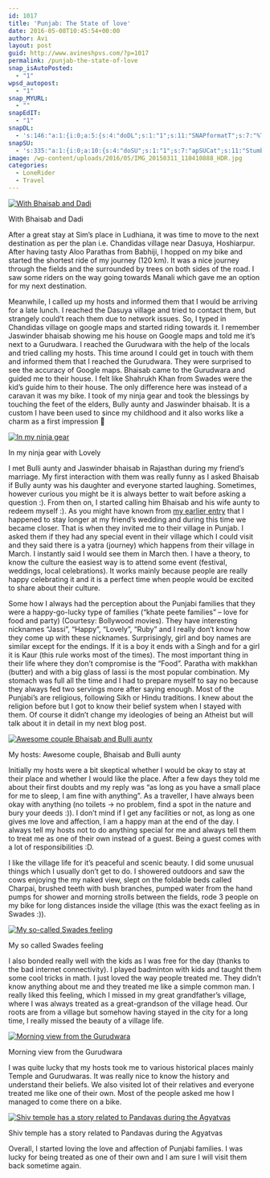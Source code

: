 ```yaml
---
id: 1017
title: 'Punjab: The State of love'
date: 2016-05-08T10:45:54+00:00
author: Avi
layout: post
guid: http://www.avineshpvs.com/?p=1017
permalink: /punjab-the-state-of-love
snap_isAutoPosted:
  - "1"
wpsd_autopost:
  - "1"
snap_MYURL:
  - ""
snapEdIT:
  - "1"
snapDL:
  - 's:146:"a:1:{i:0;a:5:{s:4:"doDL";s:1:"1";s:11:"SNAPformatT";s:7:"%TITLE%";s:10:"SNAPformat";s:9:"%EXCERPT%";s:2:"do";s:1:"1";s:11:"isPrePosted";s:1:"1";}}";'
snapSU:
  - 's:335:"a:1:{i:0;a:10:{s:4:"doSU";s:1:"1";s:7:"apSUCat";s:11:"StumbleUpon";s:4:"nsfw";s:1:"0";s:10:"SNAPformat";s:19:"%TITLE% - %EXCERPT%";s:2:"do";s:1:"1";s:11:"isPrePosted";s:1:"1";s:8:"isPosted";s:1:"1";s:4:"pgID";s:6:"3AEkuI";s:7:"postURL";s:50:"http://www.stumbleupon.com/content/3AEkuI/comments";s:5:"pDate";s:19:"2016-05-08 10:46:07";}}";'
image: /wp-content/uploads/2016/05/IMG_20150311_110410888_HDR.jpg
categories:
  - LoneRider
  - Travel
---
```

<div id="attachment_1018" style="width: 610px" class="wp-caption aligncenter">
  <a href="https://i1.wp.com/www.avineshpvs.com/wp-content/uploads/2016/05/IMG_20150311_110410888_HDR.jpg" data-rel="lightbox-0" data-imagelightbox="0" title=""><img src="https://i1.wp.com/www.avineshpvs.com/wp-content/uploads/2016/05/IMG_20150311_110410888_HDR.jpg?resize=600%2C344" alt="With Bhaisab and Dadi" class="size-medium wp-image-1018" srcset="https://i1.wp.com/www.avineshpvs.com/wp-content/uploads/2016/05/IMG_20150311_110410888_HDR.jpg?resize=600%2C344 600w, https://i1.wp.com/www.avineshpvs.com/wp-content/uploads/2016/05/IMG_20150311_110410888_HDR.jpg?resize=1024%2C587 1024w" sizes="(max-width: 600px) 100vw, 600px" data-recalc-dims="1" /></a>
  
  <p class="wp-caption-text">
    With Bhaisab and Dadi
  </p>
</div>

After a great stay at Sim’s place in Ludhiana, it was time to move to the next destination as per the plan i.e. Chandidas village near Dasuya, Hoshiarpur. After having tasty Aloo Parathas from Babhiji, I hopped on my bike and started the shortest ride of my journey (120 km). It was a nice journey through the fields and the surrounded by trees on both sides of the road. I saw some riders on the way going towards Manali which gave me an option for my next destination.

Meanwhile, I called up my hosts and informed them that I would be arriving for a late lunch. I reached the Dasuya village and tried to contact them, but strangely could’t reach them due to network issues. So, I typed in Chandidas village on google maps and started riding towards it. I remember Jaswinder bhaisab showing me his house on Google maps and told me it&#8217;s next to a Gurudwara. I reached the Gurudwara with the help of the locals and tried calling my hosts. This time around I could get in touch with them and informed them that I reached the Gurudwara. They were surprised to see the accuracy of Google maps. Bhaisab came to the Gurudwara and guided me to their house. I felt like Shahrukh Khan from Swades were the kid&#8217;s guide him to their house. The only difference here was instead of a caravan it was my bike. I took of my ninja gear and took the blessings by touching the feet of the elders, Bully aunty and Jaswinder bhaisab. It is a custom I have been used to since my childhood and it also works like a charm as a first impression 🙂

<div id="attachment_1022" style="width: 279px" class="wp-caption aligncenter">
  <a href="https://i1.wp.com/www.avineshpvs.com/wp-content/uploads/2016/05/IMG_20150321_133546162.jpg" data-rel="lightbox-1" data-imagelightbox="1" title=""><img src="https://i1.wp.com/www.avineshpvs.com/wp-content/uploads/2016/05/IMG_20150321_133546162.jpg?resize=269%2C400" alt="In my ninja gear" class="size-medium wp-image-1022" srcset="https://i1.wp.com/www.avineshpvs.com/wp-content/uploads/2016/05/IMG_20150321_133546162.jpg?resize=269%2C400 269w, https://i1.wp.com/www.avineshpvs.com/wp-content/uploads/2016/05/IMG_20150321_133546162.jpg?resize=689%2C1024 689w" sizes="(max-width: 269px) 100vw, 269px" data-recalc-dims="1" /></a>
  
  <p class="wp-caption-text">
    In my ninja gear with Lovely
  </p>
</div>

I met Bulli aunty and Jaswinder bhaisab in Rajasthan during my friend’s marriage. My first interaction with them was really funny as I asked Bhaisab if Bully aunty was his daughter and everyone started laughing. Sometimes, however curious you might be it is always better to wait before asking a question :). From then on, I started calling him Bhaisab and his wife aunty to redeem myself :). As you might have known from [my earlier entry](http://www.avineshpvs.com/jaisalmer-the-golden-city) that I happened to stay longer at my friend&#8217;s wedding and during this time we became closer. That is when they invited me to their village in Punjab. I asked them if they had any special event in their village which I could visit and they said there is a yatra (journey) which happens from their village in March. I instantly said I would see them in March then. I have a theory, to know the culture the easiest way is to attend some event (festival, weddings, local celebrations). It works mainly because people are really happy celebrating it and it is a perfect time when people would be excited to share about their culture. 

Some how I always had the perception about the Punjabi families that they were a happy-go-lucky type of families (“khate peete families” &#8211; love for food and party) (Courtesy: Bollywood movies). They have interesting nicknames “Jassi”, “Happy”, “Lovely”, “Ruby” and I really don’t know how they come up with these nicknames. Surprisingly, girl and boy names are similar except for the endings. If it is a boy it ends with a Singh and for a girl it is Kaur (this rule works most of the times). The most important thing in their life where they don’t compromise is the “Food”. Paratha with makkhan (butter) and with a big glass of lassi is the most popular combination. My stomach was full all the time and I had to prepare myself to say no because they always fed two servings more after saying enough. Most of the Punjabi’s are religious, following Sikh or Hindu traditions. I knew about the religion before but I got to know their belief system when I stayed with them. Of course it didn’t change my ideologies of being an Atheist but will talk about it in detail in my next blog post.

<div id="attachment_1020" style="width: 610px" class="wp-caption aligncenter">
  <a href="https://i0.wp.com/www.avineshpvs.com/wp-content/uploads/2016/05/IMG_20150309_161557684.jpg" data-rel="lightbox-2" data-imagelightbox="2" title=""><img src="https://i0.wp.com/www.avineshpvs.com/wp-content/uploads/2016/05/IMG_20150309_161557684.jpg?resize=600%2C341" alt="Awesome couple Bhaisab and Bulli aunty" class="size-medium wp-image-1020" srcset="https://i0.wp.com/www.avineshpvs.com/wp-content/uploads/2016/05/IMG_20150309_161557684.jpg?resize=600%2C341 600w, https://i0.wp.com/www.avineshpvs.com/wp-content/uploads/2016/05/IMG_20150309_161557684.jpg?resize=1024%2C583 1024w, https://i0.wp.com/www.avineshpvs.com/wp-content/uploads/2016/05/IMG_20150309_161557684.jpg?w=2000 2000w, https://i0.wp.com/www.avineshpvs.com/wp-content/uploads/2016/05/IMG_20150309_161557684.jpg?w=3000 3000w" sizes="(max-width: 600px) 100vw, 600px" data-recalc-dims="1" /></a>
  
  <p class="wp-caption-text">
    My hosts: Awesome couple, Bhaisab and Bulli aunty
  </p>
</div>

Initially my hosts were a bit skeptical whether I would be okay to stay at their place and whether I would like the place. After a few days they told me about their first doubts and my reply was “as long as you have a small place for me to sleep, I am fine with anything”. As a traveller, I have always been okay with anything (no toilets -> no problem, find a spot in the nature and bury your deeds :)). I don’t mind if I get any facilities or not, as long as one gives me love and affection, I am a happy man at the end of the day. I always tell my hosts not to do anything special for me and always tell them to treat me as one of their own instead of a guest. Being a guest comes with a lot of responsibilities :D. 

I like the village life for it’s peaceful and scenic beauty. I did some unusual things which I usually don’t get to do. I showered outdoors and saw the cows enjoying the my naked view, slept on the foldable beds called Charpai, brushed teeth with bush branches, pumped water from the hand pumps for shower and morning strolls between the fields, rode 3 people on my bike for long distances inside the village (this was the exact feeling as in Swades :)). 

<div id="attachment_1024" style="width: 563px" class="wp-caption aligncenter">
  <a href="https://i2.wp.com/www.avineshpvs.com/wp-content/uploads/2016/05/swades_pic.jpg" data-rel="lightbox-3" data-imagelightbox="3" title=""><img src="https://i2.wp.com/www.avineshpvs.com/wp-content/uploads/2016/05/swades_pic.jpg?resize=553%2C324" alt="My so-called Swades feeling " class="size-full wp-image-1024" data-recalc-dims="1" /></a>
  
  <p class="wp-caption-text">
    My so called Swades feeling
  </p>
</div>

I also bonded really well with the kids as I was free for the day (thanks to the bad internet connectivity). I played badminton with kids and taught them some cool tricks in math. I just loved the way people treated me. They didn’t know anything about me and they treated me like a simple common man. I really liked this feeling, which I missed in my great grandfather’s village, where I was always treated as a great-grandson of the village head. Our roots are from a village but somehow having stayed in the city for a long time, I really missed the beauty of a village life. 

<div id="attachment_1019" style="width: 610px" class="wp-caption aligncenter">
  <a href="https://i1.wp.com/www.avineshpvs.com/wp-content/uploads/2016/05/IMG_20150320_064447251_HDR.jpg" data-rel="lightbox-4" data-imagelightbox="4" title=""><img src="https://i1.wp.com/www.avineshpvs.com/wp-content/uploads/2016/05/IMG_20150320_064447251_HDR.jpg?resize=600%2C341" alt="Morning view from the Gurudwara" class="size-medium wp-image-1019" srcset="https://i1.wp.com/www.avineshpvs.com/wp-content/uploads/2016/05/IMG_20150320_064447251_HDR.jpg?resize=600%2C341 600w, https://i1.wp.com/www.avineshpvs.com/wp-content/uploads/2016/05/IMG_20150320_064447251_HDR.jpg?resize=1024%2C583 1024w, https://i1.wp.com/www.avineshpvs.com/wp-content/uploads/2016/05/IMG_20150320_064447251_HDR.jpg?w=2000 2000w, https://i1.wp.com/www.avineshpvs.com/wp-content/uploads/2016/05/IMG_20150320_064447251_HDR.jpg?w=3000 3000w" sizes="(max-width: 600px) 100vw, 600px" data-recalc-dims="1" /></a>
  
  <p class="wp-caption-text">
    Morning view from the Gurudwara
  </p>
</div>

I was quite lucky that my hosts took me to various historical places mainly Temple and Gurudwaras. It was really nice to know the history and understand their beliefs. We also visited lot of their relatives and everyone treated me like one of their own. Most of the people asked me how I managed to come there on a bike. 

<div id="attachment_1021" style="width: 610px" class="wp-caption aligncenter">
  <a href="https://i2.wp.com/www.avineshpvs.com/wp-content/uploads/2016/05/IMG_20150309_180842686.jpg" data-rel="lightbox-5" data-imagelightbox="5" title=""><img src="https://i2.wp.com/www.avineshpvs.com/wp-content/uploads/2016/05/IMG_20150309_180842686.jpg?resize=600%2C341" alt="Shiv temple has a story related to Pandavas during the Agyatvas" class="size-medium wp-image-1021" srcset="https://i2.wp.com/www.avineshpvs.com/wp-content/uploads/2016/05/IMG_20150309_180842686.jpg?resize=600%2C341 600w, https://i2.wp.com/www.avineshpvs.com/wp-content/uploads/2016/05/IMG_20150309_180842686.jpg?resize=1024%2C583 1024w, https://i2.wp.com/www.avineshpvs.com/wp-content/uploads/2016/05/IMG_20150309_180842686.jpg?w=2000 2000w, https://i2.wp.com/www.avineshpvs.com/wp-content/uploads/2016/05/IMG_20150309_180842686.jpg?w=3000 3000w" sizes="(max-width: 600px) 100vw, 600px" data-recalc-dims="1" /></a>
  
  <p class="wp-caption-text">
    Shiv temple has a story related to Pandavas during the Agyatvas
  </p>
</div>

Overall, I started loving the love and affection of Punjabi families. I was lucky for being treated as one of their own and I am sure I will visit them back sometime again.
